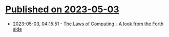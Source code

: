 # [Published on 2023-05-03](index.md)

* [2023-05-03, 04:15:51](https://lobste.rs/s/drczyz/laws_computing_look_from_forth_side) - [The Laws of Computing - A look from the Forth side](https://www.exemark.com/FORTH/Ting_Laws_of_Computing_v4.pdf)
